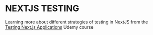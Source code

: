 # NEXTJS TESTING
Learning more about different strategies of testing in NextJS from the [Testing Next.js Applications](https://www.udemy.com/course/nextjs-testing) Udemy course
